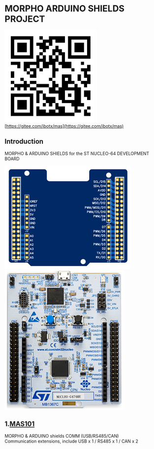 # MORPHO ARDUINO SHIELDS PROJECT
![image](QR_MAS.png)  
[https://gitee.com/ibotx/mas](https://gitee.com/ibotx/mas)  

## Introduction
MORPHO & ARDUINO SHIELDS for the ST NUCLEO-64 DEVELOPMENT BOARD

![image](mas.png) ![image](nucleo-64.png)

## 1.[MAS101](https://gitee.com/ibotx/mas/tree/master/MAS101)
MORPHO & ARDUINO shields COMM (USB/RS485/CAN)  
Communication extensions, include USB x 1 / RS485 x 1 / CAN x 2  
